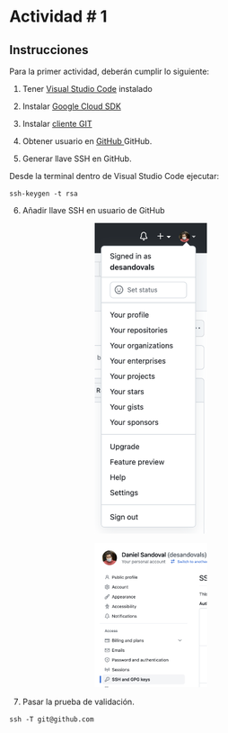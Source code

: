 # Actividad # 1

## Instrucciones

Para la primer actividad, deberán cumplir lo siguiente: 

1. Tener <a href="https://code.visualstudio.com/" target="_blank">Visual Studio Code</a> instalado

2. Instalar <a href="https://code.visualstudio.com/" target="_blank">Google Cloud SDK </a>

3. Instalar <a href="https://github.com/git-for-windows/git/releases/download/v2.40.1.windows.1/Git-2.40.1-64-bit.exe" target="_blank">cliente GIT  </a>

4. Obtener usuario en <a href="https://github.com" target="_blank">GitHub </a>GitHub. 

5. Generar llave SSH en GitHub. 

Desde la terminal dentro de Visual Studio Code ejecutar: 

```
ssh-keygen -t rsa
```

6. Añadir llave SSH en usuario de GitHub

<p align="center">
<img src="images/image-01.png" width="200">
</p>

<p align="center">
<img src="images/image-02.png" width="200">
</p>


7. Pasar la prueba de validación. 

```
ssh -T git@github.com
```



